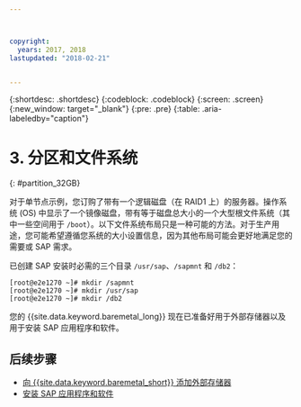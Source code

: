 ```yaml
---



copyright:
  years: 2017, 2018
lastupdated: "2018-02-21"


---
```


{:shortdesc: .shortdesc}
{:codeblock: .codeblock}
{:screen: .screen}
{:new_window: target="_blank"}
{:pre: .pre}
{:table: .aria-labeledby="caption"}

# 3. 分区和文件系统
{: #partition_32GB}

对于单节点示例，您订购了带有一个逻辑磁盘（在 RAID1 上）的服务器。操作系统 (OS) 中显示了一个镜像磁盘，带有等于磁盘总大小的一个大型根文件系统（其中一些空间用于 `/boot`）。以下文件系统布局只是一种可能的方法。对于生产用途，您可能希望遵循您系统的大小设置信息，因为其他布局可能会更好地满足您的需要或 SAP 需求。
 

已创建 SAP 安装时必需的三个目录 `/usr/sap`、`/sapmnt` 和 `/db2`：
```
[root@e2e1270 ~]# mkdir /sapmnt
[root@e2e1270 ~]# mkdir /usr/sap
[root@e2e1270 ~]# mkdir /db2
```
您的 {{site.data.keyword.baremetal_long}} 现在已准备好用于外部存储器以及用于安装 SAP 应用程序和软件。

## 后续步骤

  * [向 {{site.data.keyword.baremetal_short}} 添加外部存储器](/docs/infrastructure/sap-netweaver-rhel-qrg/rhel-provisioning-external-storage-to-server.html)
  * [安装 SAP 应用程序和软件](/docs/infrastructure/sap-netweaver-rhel-qrg/rhel-installing-your-SAP-landscape.html)
